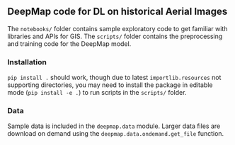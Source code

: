 DeepMap code for DL on historical Aerial Images
-----------------------------------------------

The `notebooks/` folder contains sample exploratory code to get familiar with libraries and APIs for GIS.
The `scripts/` folder contains the preprocessing and training code for the DeepMap model.

### Installation

`pip install .` should work, though due to latest `importlib.resources` not supporting directories,
you may need to install the package in editable mode (`pip install -e .`) to run scripts in the `scripts/` folder.

### Data

Sample data is included in the `deepmap.data` module. Larger data files are download on demand using the `deepmap.data.ondemand.get_file` function.